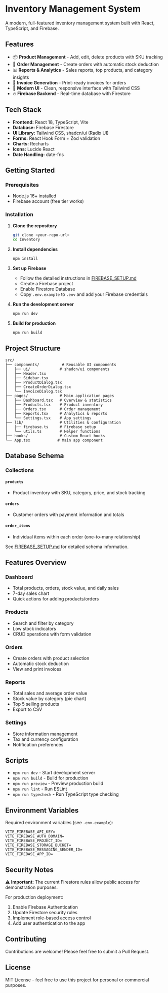 # Inventory Management System

A modern, full-featured inventory management system built with React, TypeScript, and Firebase.

## Features

- 📦 **Product Management** - Add, edit, delete products with SKU tracking
- 🛒 **Order Management** - Create orders with automatic stock deduction
- 📊 **Reports & Analytics** - Sales reports, top products, and category insights
- 🧾 **Invoice Generation** - Print-ready invoices for orders
- 🎨 **Modern UI** - Clean, responsive interface with Tailwind CSS
- 🔥 **Firebase Backend** - Real-time database with Firestore

## Tech Stack

- **Frontend:** React 18, TypeScript, Vite
- **Database:** Firebase Firestore
- **UI Library:** Tailwind CSS, shadcn/ui (Radix UI)
- **Forms:** React Hook Form + Zod validation
- **Charts:** Recharts
- **Icons:** Lucide React
- **Date Handling:** date-fns

## Getting Started

### Prerequisites

- Node.js 16+ installed
- Firebase account (free tier works)

### Installation

1. **Clone the repository**
   ```bash
   git clone <your-repo-url>
   cd Inventory
   ```

2. **Install dependencies**
   ```bash
   npm install
   ```

3. **Set up Firebase**
   - Follow the detailed instructions in [FIREBASE_SETUP.md](./FIREBASE_SETUP.md)
   - Create a Firebase project
   - Enable Firestore Database
   - Copy `.env.example` to `.env` and add your Firebase credentials

4. **Run the development server**
   ```bash
   npm run dev
   ```

5. **Build for production**
   ```bash
   npm run build
   ```

## Project Structure

```
src/
├── components/          # Reusable UI components
│   ├── ui/             # shadcn/ui components
│   ├── Header.tsx
│   ├── Sidebar.tsx
│   ├── ProductDialog.tsx
│   ├── CreateOrderDialog.tsx
│   └── InvoiceDialog.tsx
├── pages/              # Main application pages
│   ├── Dashboard.tsx   # Overview & statistics
│   ├── Products.tsx    # Product inventory
│   ├── Orders.tsx      # Order management
│   ├── Reports.tsx     # Analytics & reports
│   └── Settings.tsx    # App settings
├── lib/                # Utilities & configuration
│   ├── firebase.ts     # Firebase setup
│   └── utils.ts        # Helper functions
├── hooks/              # Custom React hooks
└── App.tsx            # Main app component
```

## Database Schema

### Collections

#### `products`
- Product inventory with SKU, category, price, and stock tracking

#### `orders`
- Customer orders with payment information and totals

#### `order_items`
- Individual items within each order (one-to-many relationship)

See [FIREBASE_SETUP.md](./FIREBASE_SETUP.md) for detailed schema information.

## Features Overview

### Dashboard
- Total products, orders, stock value, and daily sales
- 7-day sales chart
- Quick actions for adding products/orders

### Products
- Search and filter by category
- Low stock indicators
- CRUD operations with form validation

### Orders
- Create orders with product selection
- Automatic stock deduction
- View and print invoices

### Reports
- Total sales and average order value
- Stock value by category (pie chart)
- Top 5 selling products
- Export to CSV

### Settings
- Store information management
- Tax and currency configuration
- Notification preferences

## Scripts

- `npm run dev` - Start development server
- `npm run build` - Build for production
- `npm run preview` - Preview production build
- `npm run lint` - Run ESLint
- `npm run typecheck` - Run TypeScript type checking

## Environment Variables

Required environment variables (see `.env.example`):

```
VITE_FIREBASE_API_KEY=
VITE_FIREBASE_AUTH_DOMAIN=
VITE_FIREBASE_PROJECT_ID=
VITE_FIREBASE_STORAGE_BUCKET=
VITE_FIREBASE_MESSAGING_SENDER_ID=
VITE_FIREBASE_APP_ID=
```

## Security Notes

⚠️ **Important:** The current Firestore rules allow public access for demonstration purposes.

For production deployment:
1. Enable Firebase Authentication
2. Update Firestore security rules
3. Implement role-based access control
4. Add user authentication to the app

## Contributing

Contributions are welcome! Please feel free to submit a Pull Request.

## License

MIT License - feel free to use this project for personal or commercial purposes.
